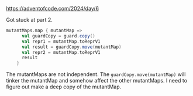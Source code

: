 
https://adventofcode.com/2024/day/6


Got stuck at part 2. 

```scala
mutantMaps.map { mutantMap =>
      val guardCopy = guard.copy()
      val repr1 = mutantMap.toReprV1
      val result = guardCopy.move(mutantMap)
      val repr2 = mutantMap.toReprV1
      result
    }
```

The mutantMaps are not independent. The `guardCopy.move(mutantMap)` will tinker the mutantMap and somehow affect the other mutantMaps. 
I need to figure out make a deep copy of the mutantMap.
